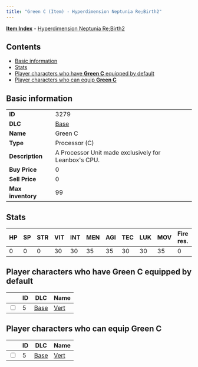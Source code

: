 ```yaml
---
title: "Green C (Item) - Hyperdimension Neptunia Re;Birth2"
---
```


[**Item Index**](/neptunia/rb2/item/index.html) - [Hyperdimension Neptunia Re;Birth2](/neptunia/rb2)

## Contents

- [Basic information](#basic-information)
- [Stats](#stats)
- [Player characters who have **Green C** equipped by default](#player-characters-who-have-green-c-equipped-by-default)
- [Player characters who can equip **Green C**](#player-characters-who-can-equip-green-c)

## Basic information

|   |   |
| -- | -- |
| **ID** | 3279 |
| **DLC** | [Base](/neptunia/rb2/dlc/0-base.html) |
| **Name** | Green C |
| **Type** | Processor (C) |
| **Description** | A Processor Unit made exclusively for Leanbox's CPU. |
| **Buy Price** | 0 |
| **Sell Price** | 0 |
| **Max inventory** | 99 |

## Stats

| HP | SP | STR | VIT | INT | MEN | AGI | TEC | LUK | MOV | Fire res. | Ice res. | Wind res. | Lightning res. |
| -- | -- | --- | --- | --- | --- | --- | --- | --- | --- | --------- | -------- | --------- | -------------- |
| 0 | 0 | 0 | 30 | 30 | 35 | 35 | 30 | 30 | 35 | 0 | 0 | 0 | 0 |

## Player characters who have **Green C** equipped by default

|    | ID | DLC | Name |
| -- | -- | --- | ---- |
| <input type="checkbox" id="rb2-player-0-5" class="trackbox" /> | 5 | [Base](/neptunia/rb2/dlc/0-base.html) | [Vert](/neptunia/rb2/player/0-5-vert.html) |

## Player characters who can equip **Green C**

|    | ID | DLC | Name |
| -- | -- | --- | ---- |
| <input type="checkbox" id="rb2-player-0-5" class="trackbox" /> | 5 | [Base](/neptunia/rb2/dlc/0-base.html) | [Vert](/neptunia/rb2/player/0-5-vert.html) |